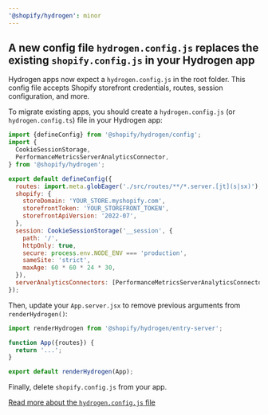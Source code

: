 ```yaml
---
'@shopify/hydrogen': minor
---
```


## A new config file `hydrogen.config.js` replaces the existing `shopify.config.js` in your Hydrogen app

Hydrogen apps now expect a `hydrogen.config.js` in the root folder. This config file accepts Shopify storefront credentials, routes, session configuration, and more.

To migrate existing apps, you should create a `hydrogen.config.js` (or `hydrogen.config.ts`) file in your Hydrogen app:

```js
import {defineConfig} from '@shopify/hydrogen/config';
import {
  CookieSessionStorage,
  PerformanceMetricsServerAnalyticsConnector,
} from '@shopify/hydrogen';

export default defineConfig({
  routes: import.meta.globEager('./src/routes/**/*.server.[jt](s|sx)'),
  shopify: {
    storeDomain: 'YOUR_STORE.myshopify.com',
    storefrontToken: 'YOUR_STOREFRONT_TOKEN',
    storefrontApiVersion: '2022-07',
  },
  session: CookieSessionStorage('__session', {
    path: '/',
    httpOnly: true,
    secure: process.env.NODE_ENV === 'production',
    sameSite: 'strict',
    maxAge: 60 * 60 * 24 * 30,
  }),
  serverAnalyticsConnectors: [PerformanceMetricsServerAnalyticsConnector],
});
```

Then, update your `App.server.jsx` to remove previous arguments from `renderHydrogen()`:

```jsx
import renderHydrogen from '@shopify/hydrogen/entry-server';

function App({routes}) {
  return '...';
}

export default renderHydrogen(App);
```

Finally, delete `shopify.config.js` from your app.

[Read more about the `hydrogen.config.js` file](https://shopify.dev/custom-storefronts/hydrogen/framework/hydrogen-config)
